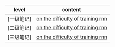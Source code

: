 
| level | content |
| ------ | ------ |
|[一级笔记]|[on the difficulty of training rnn](https://github.com/ffxz/PaperNotes/blob/master/level_1/on_the_difficulty_of_training_rnn.md)|
|[二级笔记]|[on the difficulty of training rnn](https://github.com/ffxz/PaperNotes/blob/master/level_2/on_the_difficulty_of_training_rnn.md)|
|[三级笔记]|[on the difficulty of training rnn](https://github.com/ffxz/PaperNotes/blob/master/level_3/on_the_difficulty_of_training_rnn.md)|